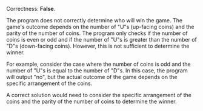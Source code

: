 Correctness: **False**.

The program does not correctly determine who will win the game. The game's outcome depends on the number of "U"s (up-facing coins) and the parity of the number of coins. The program only checks if the number of coins is even or odd and if the number of "U"s is greater than the number of "D"s (down-facing coins). However, this is not sufficient to determine the winner.

For example, consider the case where the number of coins is odd and the number of "U"s is equal to the number of "D"s. In this case, the program will output "no", but the actual outcome of the game depends on the specific arrangement of the coins.

A correct solution would need to consider the specific arrangement of the coins and the parity of the number of coins to determine the winner.